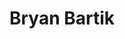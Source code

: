 ---
title: 'Bryan Bartik'
draft: false
image: 'bryan.jpeg'
jobtitle: 'Principal Engineer'
linkedinurl: "https://www.linkedin.com/in/bryanbartik/"
promoted: false
weight: 103
---